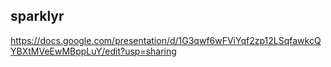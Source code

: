 sparklyr
--------

https://docs.google.com/presentation/d/1G3qwf6wFViYqf2zp12LSqfawkcQYBXtMVeEwMBppLuY/edit?usp=sharing
